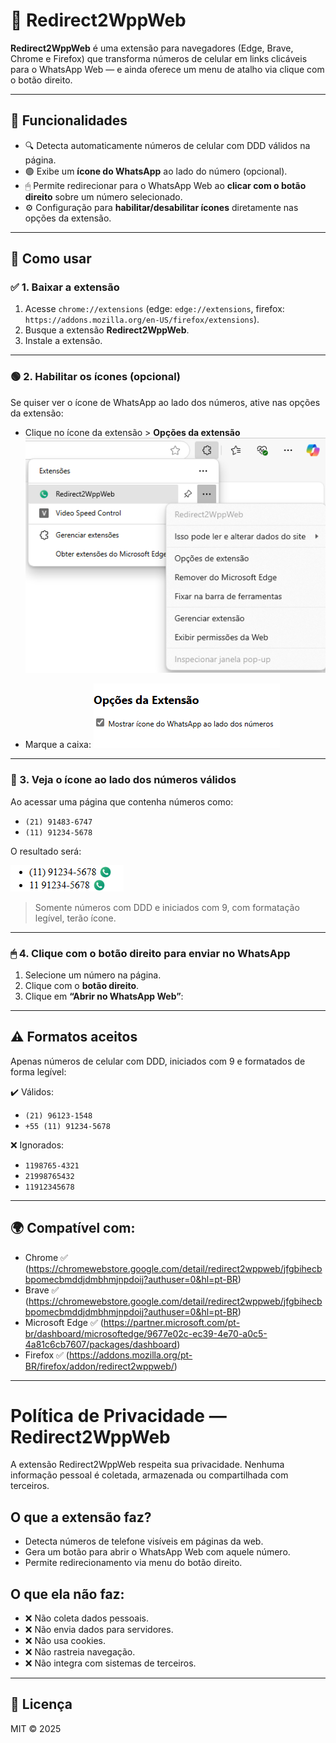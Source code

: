 # 📲 Redirect2WppWeb

**Redirect2WppWeb** é uma extensão para navegadores (Edge, Brave, Chrome e Firefox) que transforma números de celular em links clicáveis para o WhatsApp Web — e ainda oferece um menu de atalho via clique com o botão direito.

---

## 🚀 Funcionalidades

- 🔍 Detecta automaticamente números de celular com DDD válidos na página.
- 🟢 Exibe um **ícone do WhatsApp** ao lado do número (opcional).
- 🖱 Permite redirecionar para o WhatsApp Web ao **clicar com o botão direito** sobre um número selecionado.
- ⚙️ Configuração para **habilitar/desabilitar ícones** diretamente nas opções da extensão.

---

## 🧩 Como usar

### ✅ 1. Baixar a extensão

1. Acesse `chrome://extensions` (edge: `edge://extensions`, firefox: `https://addons.mozilla.org/en-US/firefox/extensions`).
2. Busque a extensão **Redirect2WppWeb**.
3. Instale a extensão.


---

### 🟢 2. Habilitar os ícones (opcional)

Se quiser ver o ícone de WhatsApp ao lado dos números, ative nas opções da extensão:

- Clique no ícone da extensão > **Opções da extensão**
![Menu botão direito](./manual/extension-options.png)

- Marque a caixa:
![Opções da extensão](./manual/extension-options-page.png)

---

### 🔎 3. Veja o ícone ao lado dos números válidos

Ao acessar uma página que contenha números como:

- `(21) 91483-6747`
- `(11) 91234-5678`

O resultado será:

![Exemplo de ícones aplicados](./manual/page-sample-with-buttons.png)

> Somente números com DDD e iniciados com 9, com formatação legível, terão ícone.

---

### 🖱 4. Clique com o botão direito para enviar no WhatsApp

1. Selecione um número na página.
2. Clique com o **botão direito**.
3. Clique em **“Abrir no WhatsApp Web”**:

---

## ⚠️ Formatos aceitos

Apenas números de celular com DDD, iniciados com 9 e formatados de forma legível:

✔️ Válidos:
- `(21) 96123-1548`
- `+55 (11) 91234-5678`

❌ Ignorados:
- `1198765-4321`
- `21998765432`
- `11912345678`

---

## 🌍 Compatível com:

- Chrome ✅ (https://chromewebstore.google.com/detail/redirect2wppweb/jfgbihecbbpomecbmddjdmbhmjnpdoij?authuser=0&hl=pt-BR)
- Brave ✅ (https://chromewebstore.google.com/detail/redirect2wppweb/jfgbihecbbpomecbmddjdmbhmjnpdoij?authuser=0&hl=pt-BR)
- Microsoft Edge ✅ (https://partner.microsoft.com/pt-br/dashboard/microsoftedge/9677e02c-ec39-4e70-a0c5-4a81c6cb7607/packages/dashboard)
- Firefox ✅ (https://addons.mozilla.org/pt-BR/firefox/addon/redirect2wppweb/)

---

# Política de Privacidade — Redirect2WppWeb

A extensão Redirect2WppWeb respeita sua privacidade. Nenhuma informação pessoal é coletada, armazenada ou compartilhada com terceiros.

## O que a extensão faz?

- Detecta números de telefone visíveis em páginas da web.
- Gera um botão para abrir o WhatsApp Web com aquele número.
- Permite redirecionamento via menu do botão direito.

## O que ela **não** faz:

- ❌ Não coleta dados pessoais.
- ❌ Não envia dados para servidores.
- ❌ Não usa cookies.
- ❌ Não rastreia navegação.
- ❌ Não integra com sistemas de terceiros.

---

## 📄 Licença

MIT © 2025
